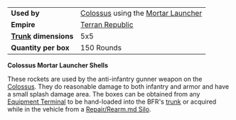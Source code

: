 |                                                 |                                                                                                |
| ----------------------------------------------- | ---------------------------------------------------------------------------------------------- |
| **Used by**                                     | [Colossus](../vehicles/Colossus.md) using the [Mortar Launcher](../weapons/Mortar_Launcher.md) |
| **Empire**                                      | [Terran Republic](../etc/Terran_Republic.md)                                                   |
| **[Trunk](../terminology/Trunk.md) dimensions** | 5x5                                                                                            |
| **Quantity per box**                            | 150 Rounds                                                                                     |

**Colossus Mortar Launcher Shells**

These rockets are used by the anti-infantry gunner weapon on the
[Colossus](../vehicles/Colossus.md). They do reasonable damage to both infantry
and armor and have a small splash damage area. The boxes can be obtained from
any [Equipment Terminal](../items/Equipment_Terminal.md) to be hand-loaded into
the BFR's [trunk](../terminology/Trunk.md) or acquired while in the vehicle from
a [Repair/Rearm.md Silo](../items/Repair_Rearm_Silo.md).



